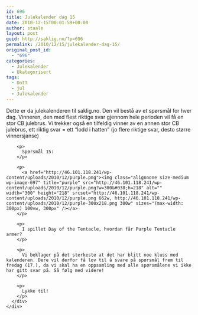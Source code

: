 ```yaml
---
id: 696
title: Julekalender dag 15
date: 2010-12-15T00:01:59+00:00
author: staale
layout: post
guid: http://saklig.no/?p=696
permalink: /2010/12/15/julekalender-dag-15/
original_post_id:
  - "696"
categories:
  - Julekalender
  - Ukategorisert
tags:
  - DotT
  - jul
  - Julekalender
---
```

<div>
  <div>
    <div>
      <div>
        <p>
          Dette er da julekalenderen til saklig.no. Den vil bestå av et spørsmål for hver dag. Vinneren, den med flest riktige svar gjennom hele perioden vil få en stor CB julebrus. Vi trekker også en tilfeldig vinner av en annen stor CB julebrus, ett riktig svar = ett “lodd i hatten” (jo flere riktige svar, desto større vinnersjanse)
        </p>
        
        <p>
          Spørsmål 15:
        </p>
        
        <p>
          <a href="http://46.101.118.241/wp-content/uploads/2010/12/purple.png"><img class="alignnone size-medium wp-image-697" title="purple" src="http://46.101.118.241/wp-content/uploads/2010/12/purple.png?w=300&#038;h=218" alt="" width="300" height="218" srcset="http://46.101.118.241/wp-content/uploads/2010/12/purple.png 662w, http://46.101.118.241/wp-content/uploads/2010/12/purple-300x218.png 300w" sizes="(max-width: 300px) 100vw, 300px" /></a>
        </p>
        
        <p>
          I spillet Day of the Tentacle, hvordan får Purple Tentacle armer?
        </p>
        
        <p>
          Vi beklager på det sterkeste at det har blitt noe kluss med kalenderen. Dere vil derfor få lov til å svare på spørsmål frem til fredag (17.), da vi skal ha en oppsamling med alle spørsmålene vi ikke har gitt svar på. Så følg med videre!
        </p>
        
        <p>
          Lykke til!
        </p>
      </div>
    </div>
  </div>
</div>
